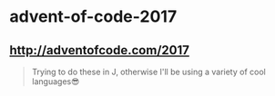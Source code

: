 # advent-of-code-2017

## http://adventofcode.com/2017

> Trying to do these in J, otherwise I'll be using a variety of cool languages😎

